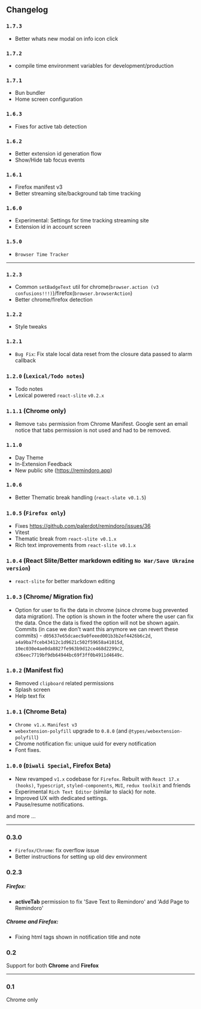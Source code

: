 ## Changelog

### `1.7.3`

- Better whats new modal on info icon click

### `1.7.2`

- compile time environment variables for development/production

### `1.7.1`

- Bun bundler
- Home screen configuration

### `1.6.3`

- Fixes for active tab detection

### `1.6.2`

- Better extension id generation flow
- Show/Hide tab focus events

### `1.6.1`

- Firefox manifest v3
- Better streaming site/background tab time tracking

### `1.6.0`

- Experimental: Settings for time tracking streaming site
- Extension id in account screen

### `1.5.0`

- `Browser Time Tracker`

---------------------

### `1.2.3`
- Common `setBadgeText` util for chrome(`browser.action (v3 confusions!!!)`)/firefox(`browser.browserAction`)
- Better chrome/firefox detection


###  `1.2.2`
- Style tweaks

### `1.2.1`
- `Bug Fix`: Fix stale local data reset from the closure data passed to alarm callback

### `1.2.0` (`Lexical/Todo notes`)
- Todo notes
- Lexical powered `react-slite` `v0.2.x`

### `1.1.1` (Chrome only)

- Remove `tabs` permission from Chrome Manifest. Google sent an email notice that tabs permission
is not used and had to be removed.


### `1.1.0`
- Day Theme
- In-Extension Feedback
- New public site (https://remindoro.app)

### `1.0.6` 
- Better Thematic break handling (`react-slate v0.1.5`)

### `1.0.5` (`Firefox only`)
- Fixes https://github.com/palerdot/remindoro/issues/36
- Vitest
- Thematic break from `react-slite v0.1.x`
- Rich text improvements from `react-slite v0.1.x`

### `1.0.4` (React Slite/Better markdown editing `No War/Save Ukraine version`)
- `react-slite` for better markdown editing

### `1.0.3`  (Chrome/ Migration fix)
- Option for user to fix the data in chrome (since chrome bug prevented data migration). The option is shown in the footer where the user can fix the data. Once the data is fixed the option will not be shown again. Commits (in case we don't want this anymore we can revert these commits) - `d05637e65dcaec9a0feeed001b3b2ef4426b6c2d`, `a4a9ba7fceb43412c1d9621c502f59658a41015d`, `10ec030e4ae0da8827fe963b9d12ce468d2299c2`, `d36eec7719bf9db64944bc69f3ff0b4911d4649c`.


### `1.0.2` (Manifest fix)

-  Removed `clipboard` related permissions
-  Splash screen
-  Help text fix


### `1.0.1` (Chrome Beta)

- `Chrome v1.x`. `Manifest v3`
- `webextension-polyfill` upgrade to `0.8.0` (and `@types/webextension-polyfill`)
- Chrome notification fix: unique uuid for every notification
- Font fixes.

### `1.0.0` (`Diwali Special`, Firefox Beta)

- New revamped `v1.x` codebase for `Firefox`. Rebuilt with `React 17.x (hooks)`, `Typescript`, `styled-components`, `MUI`, `redux toolkit` and friends
- Experimental `Rich Text Editor` (similar to slack) for note.
- Improved UX with dedicated settings. 
- Pause/resume notifications. 

and more ...

-----------------------------------------------------------------------------------

### 0.3.0
- `Firefox/Chrome`: fix overflow issue
- Better instructions for setting up old dev environment

### 0.2.3

##### Firefox:
- **activeTab** permission to fix 'Save Text to Remindoro' and 'Add Page to Remindoro'

##### Chrome and Firefox:
- Fixing html tags shown in notification title and note

### 0.2
Support for both **Chrome** and **Firefox**

********

### 0.1

Chrome only
